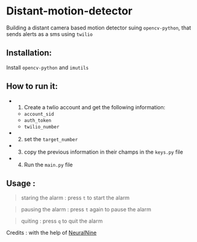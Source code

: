 # Distant-motion-detector
Building a distant camera based motion detector suing ``opencv-python``, that sends alerts as a sms using ``twilio``

## Installation:
Install ``opencv-python`` and ``imutils``

## How to run it:
- 1. Create a twlio account and get the following information:
  - ``account_sid``
  - ``auth_token``
  - ``twilio_number``

- 2. set the ``target_number``
- 3. copy the previous information in their champs in the ``keys.py`` file 
- 4. Run the ``main.py`` file

## Usage : 

> staring the alarm : press ``t`` to start the alarm


> pausing the alarm : press ``t`` again to pause the alarm


> quiting : press ``q`` to quit the alarm

Credits : with the help of [NeuralNine](https://github.com/NeuralNine)
